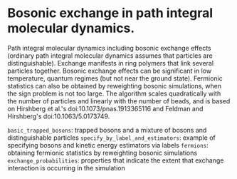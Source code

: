 Bosonic exchange in path integral molecular dynamics. 
=================================================
Path integral molecular dynamics including bosonic exchange effects (ordinary path integral molecular dynamics assumes that particles are distinguishable). Exchange manifests in ring polymers that link several particles together.
Bosonic exchange effects can be significant in low temperature, quantum regimes (but not near the ground state).
Fermionic statistics can also be obtained by reweighting bosonic simulations, when the sign problem is not too large.
The algorithm scales quadratically with the number of particles and linearly with the number of beads, and is based on Hirshberg et al.'s doi:10.1073/pnas.1913365116 and Feldman and Hirshberg's doi:10.1063/5.0173749.

`basic_trapped_bosons`: trapped bosons and a mixture of bosons and distinguishable particles
`specify_by_label_and_estimators`: example of specifying bosons and kinetic energy estimators via labels
`fermions`: obtaining fermionic statistics by reweighting bosonic simulations
`exchange_probabilities`: properties that indicate the extent that exchange interaction is occurring in the simulation